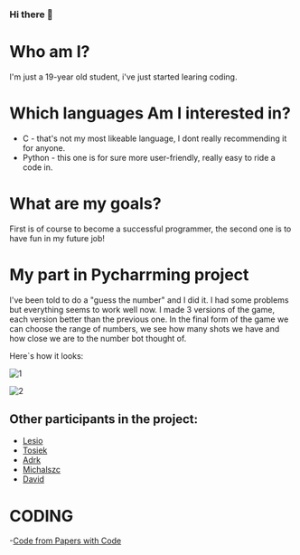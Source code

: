 ### Hi there 👋

<!--
**KacperST/KacperST** is a ✨ _special_ ✨ repository because its `README.md` (this file) appears on your GitHub profile.

Here are some ideas to get you started:

- 🔭 I’m currently working on ...
- 🌱 I’m currently learning ...
- 👯 I’m looking to collaborate on ...
- 🤔 I’m looking for help with ...
- 💬 Ask me about ...
- 📫 How to reach me: ...
- 😄 Pronouns: ...
- ⚡ Fun fact: ...
-->

# Who am I?

I'm just a 19-year old student, i've just started learing coding.

# Which languages Am I interested in?
* C - that's not my most likeable language, I dont really recommending it for anyone.
* Python - this one is for sure more user-friendly, really easy to ride a code in.

# What are my goals?
First is of course to become a successful programmer, the second one is to have fun in my future job!

# My part in Pycharrming project
I've been told to do a "guess the number" and I did it. I had some problems but everything seems to work well now. I made 3 versions of the game, each version better than the previous one. In the final form of the game we can choose the range of numbers, we see how many shots we have and how close we are to the number bot thought of.

Here`s how it looks:


 ![1](https://user-images.githubusercontent.com/92333794/146772712-e0739976-2be7-4339-abcd-79bb49b74f07.PNG)
 
 ![2](https://user-images.githubusercontent.com/92333794/146772778-063f998d-03ff-4856-81e3-e28e29ee42ad.PNG)

## Other participants in the project:
* [Lesio](https://github.com/vLesio)
* [Tosiek](https://github.com/Tosiekdev)
* [Adrk](https://github.com/adrk17)
* [Michalszc](https://github.com/michalszc)
* [David](https://github.com/dhunanyan)



# CODING
-[Code from Papers with Code](https://github.com/KacperST/PERSIA)
